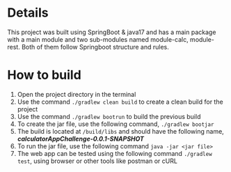 # Details

This project was built using SpringBoot & java17 and has a main package with a main module and two sub-modules named module-calc, module-rest. Both of them follow
Springboot structure and rules.
# How to build

1. Open the project directory in the terminal
2. Use the command `./gradlew clean build` to create a clean build for the project
3. Use the command `./gradlew bootrun` to build the previous build
4. To create the jar file, use the following command, `./gradlew bootjar`
5. The build is located at `/build/libs` and should have the following name, _**calculatorAppChallenge-0.0.1-SNAPSHOT**_
6. To run the jar file, use the following command `java -jar <jar file>`
7. The web app can be tested using the following command `./gradlew test`, using browser or other tools like postman or cURL

